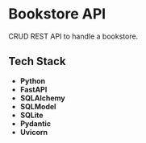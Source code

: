 # Bookstore API

CRUD REST API to handle a bookstore.

## Tech Stack

  - **Python**
  - **FastAPI**
  - **SQLAlchemy**
  - **SQLModel**
  - **SQLite**  
  - **Pydantic**
  - **Uvicorn**